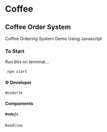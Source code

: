 # Coffee
## Coffee Order System<br>
Coffee Ordering System Demo Using Javascript
 ### To Start
 
 Run this on terminal...<br><br>
 <code>
 npm start
 </code>
 
 #### &copy; Developer
 <code>Ncoderlk</code>
 <br>
  #### Compoments
  ##### <code>Nodejs</code>
  <code>Readline</code>
